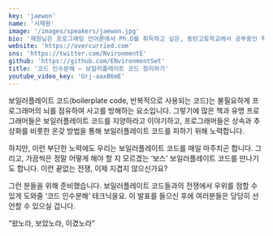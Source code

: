 ```yaml
---
key: 'jaewon'
name: '서재원'
image: '/images/speakers/jaewon.jpg'
bio: '재원님은 프로그래밍 언어론에서 Ph.D를 취득하고 싶은, 동탄고등학교에서 공부중인 학생입니다. 함수형 프로그래밍의 광팬이며, 요즘은 타입 레벨 프로그래밍과 타입 이론, 그리고 참치캔에 빠져 있습니다(마일드와 순살의 차이를 알 정도입니다).'
website: 'https://overcurried.com'
sns: 'https://twitter.com/NvironmentE'
github: 'https://github.com/ENvironmentSet'
title: '코드 인수분해 — 보일러플레이트 코드 정리하기'
youtube_video_key: 'Urj-aaxB6mE'
---
```


보일러플레이트 코드(boilerplate code, 반복적으로 사용되는 코드)는 불필요하게 프로그래머의 뇌를 점유하여 사고를 방해하는 요소입니다. 그렇기에 많은 책과 유명 프로그래머들은 보일러플레이트 코드를 지양하라고 이야기하고, 프로그래머들은 상속과 추상화를 비롯한 온갖 방법을 통해 보일러플레이트 코드를 피하기 위해 노력합니다.

하지만, 이런 부단한 노력에도 우리는 보일러플레이트 코드를 매일 마주치곤 합니다. 그리고, 가끔씩은 정말 어떻게 해야 할 지 모르겠는 ‘보스' 보일러플레이트 코드를 만나기도 합니다. 이런 끝없는 전쟁, 이제 지겹지 않으신가요?

그런 분들을 위해 준비했습니다. 보일러플레이트 코드들과의 전쟁에서 우위를 점할 수 있게 도와줄 ‘코드 인수분해’ 테크닉을요. 이 발표를 들으신 후에 여러분들은 당당히 선언할 수 있으실 겁니다.

“왔노라, 보았노라, 이겼노라”
